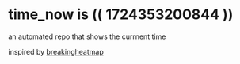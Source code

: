 # time_now is (( 1724353200844 ))

an automated repo that shows the currnent time

inspired by [breakingheatmap](https://github.com/breakingheatmap/breakingheatmap)